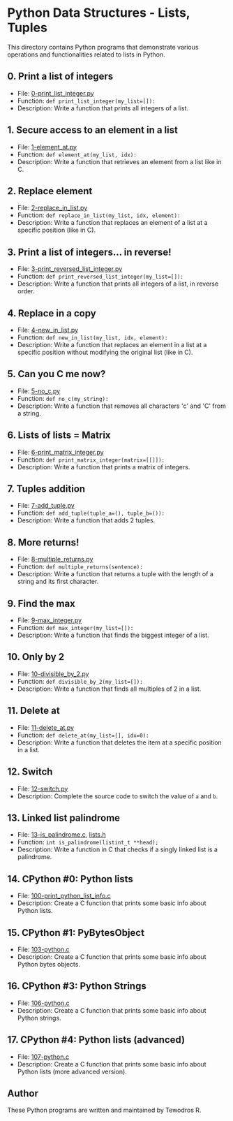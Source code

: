 # Python Data Structures - Lists, Tuples

This directory contains Python programs that demonstrate various operations and functionalities related to lists in Python.

## 0. Print a list of integers
* File: [0-print_list_integer.py](./0-print_list_integer.py)
* Function: `def print_list_integer(my_list=[]):`
* Description: Write a function that prints all integers of a list.

## 1. Secure access to an element in a list
* File: [1-element_at.py](./1-element_at.py)
* Function: `def element_at(my_list, idx):`
* Description: Write a function that retrieves an element from a list like in C.

## 2. Replace element
* File: [2-replace_in_list.py](./2-replace_in_list.py)
* Function: `def replace_in_list(my_list, idx, element):`
* Description: Write a function that replaces an element of a list at a specific position (like in C).

## 3. Print a list of integers... in reverse!
* File: [3-print_reversed_list_integer.py](./3-print_reversed_list_integer.py)
* Function: `def print_reversed_list_integer(my_list=[]):`
* Description: Write a function that prints all integers of a list, in reverse order.

## 4. Replace in a copy
* File: [4-new_in_list.py](./4-new_in_list.py)
* Function: `def new_in_list(my_list, idx, element):`
* Description: Write a function that replaces an element in a list at a specific position without modifying the original list (like in C).

## 5. Can you C me now?
* File: [5-no_c.py](./5-no_c.py)
* Function: `def no_c(my_string):`
* Description: Write a function that removes all characters 'c' and 'C' from a string.

## 6. Lists of lists = Matrix
* File: [6-print_matrix_integer.py](./6-print_matrix_integer.py)
* Function: `def print_matrix_integer(matrix=[[]]):`
* Description: Write a function that prints a matrix of integers.

## 7. Tuples addition
* File: [7-add_tuple.py](./7-add_tuple.py)
* Function: `def add_tuple(tuple_a=(), tuple_b=()):`
* Description: Write a function that adds 2 tuples.

## 8. More returns!
* File: [8-multiple_returns.py](./8-multiple_returns.py)
* Function: `def multiple_returns(sentence):`
* Description: Write a function that returns a tuple with the length of a string and its first character.

## 9. Find the max
* File: [9-max_integer.py](./9-max_integer.py)
* Function: `def max_integer(my_list=[]):`
* Description: Write a function that finds the biggest integer of a list.

## 10. Only by 2
* File: [10-divisible_by_2.py](./10-divisible_by_2.py)
* Function: `def divisible_by_2(my_list=[]):`
* Description: Write a function that finds all multiples of 2 in a list.

## 11. Delete at
* File: [11-delete_at.py](./11-delete_at.py)
* Function: `def delete_at(my_list=[], idx=0):`
* Description: Write a function that deletes the item at a specific position in a list.

## 12. Switch
* File: [12-switch.py](./12-switch.py)
* Description: Complete the source code to switch the value of `a` and `b`.

## 13. Linked list palindrome
* File: [13-is_palindrome.c](./13-is_palindrome.c), [lists.h](./lists.h)
* Function: `int is_palindrome(listint_t **head);`
* Description: Write a function in C that checks if a singly linked list is a palindrome.

## 14. CPython #0: Python lists
* File: [100-print_python_list_info.c](./100-print_python_list_info.c)
* Description: Create a C function that prints some basic info about Python lists.

## 15. CPython #1: PyBytesObject
* File: [103-python.c](./103-python.c)
* Description: Create a C function that prints some basic info about Python bytes objects.

## 16. CPython #3: Python Strings
* File: [106-python.c](./106-python.c)
* Description: Create a C function that prints some basic info about Python strings.

## 17. CPython #4: Python lists (advanced)
* File: [107-python.c](./107-python.c)
* Description: Create a C function that prints some basic info about Python lists (more advanced version).

## Author
These Python programs are written and maintained by Tewodros R.

